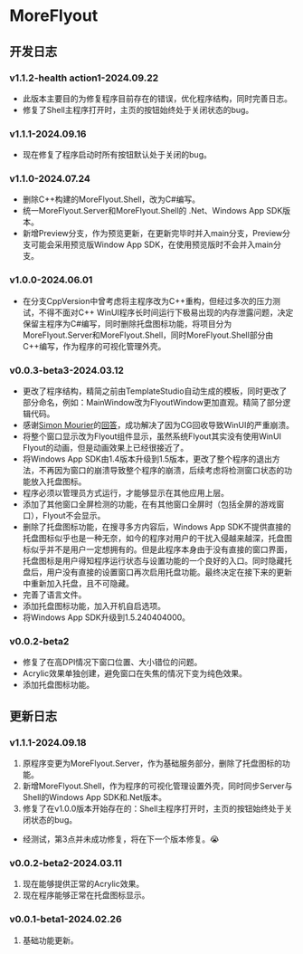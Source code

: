 # MoreFlyout

## 开发日志

### v1.1.2-health action1-2024.09.22

- 此版本主要目的为修复程序目前存在的错误，优化程序结构，同时完善日志。
- 修复了Shell主程序打开时，主页的按钮始终处于关闭状态的bug。

### v1.1.1-2024.09.16

- 现在修复了程序启动时所有按钮默认处于关闭的bug。

### v1.1.0-2024.07.24

- 删除C++构建的MoreFlyout.Shell，改为C#编写。
- 统一MoreFlyout.Server和MoreFlyout.Shell的 .Net、Windows App SDK版本。
- 新增Preview分支，作为预览更新，在更新完毕时并入main分支，Preview分支可能会采用预览版Window App SDK，在使用预览版时不会并入main分支。

### v1.0.0-2024.06.01

- 在分支CppVersion中曾考虑将主程序改为C++重构，但经过多次的压力测试，不得不面对C++ WinUI程序长时间运行下极易出现的内存泄露问题，决定保留主程序为C#编写，同时删除托盘图标功能，将项目分为MoreFlyout.Server和MoreFlyout.Shell，同时MoreFlyout.Shell部分由C++编写，作为程序的可视化管理外壳。

### v0.0.3-beta3-2024.03.12

- 更改了程序结构，精简之前由TemplateStudio自动生成的模板，同时更改了部分命名，例如：MainWindow改为FlyoutWindow更加直观。精简了部分逻辑代码。
- 感谢[Simon Mourier](https://github.com/smourier)的[回答](https://stackoverflow.com/questions/78210920/in-c-sharp-winui-a-crash-about-system-executioninexception-is-caused-for-unk)，成功解决了因为CG回收导致WinUI的严重崩溃。
- 将整个窗口显示改为Flyout组件显示，虽然系统Flyout其实没有使用WinUI Flyout的动画，但是动画效果上已经很接近了。
- 将Windows App SDK由1.4版本升级到1.5版本，更改了整个程序的退出方法，不再因为窗口的崩溃导致整个程序的崩溃，后续考虑将检测窗口状态的功能放入托盘图标。
- 程序必须以管理员方式运行，才能够显示在其他应用上层。
- 添加了其他窗口全屏检测的功能，在有其他窗口全屏时（包括全屏的游戏窗口），Flyout不会显示。
- 删除了托盘图标功能，在搜寻多方内容后，Windows App SDK不提供直接的托盘图标似乎也是一种无奈，如今的程序对用户的干扰入侵越来越深，托盘图标似乎并不是用户一定想拥有的。但是此程序本身由于没有直接的窗口界面，托盘图标是用户得知程序运行状态与设置功能的一个良好的入口。同时隐藏托盘后，用户没有直接的设置窗口再次启用托盘功能。最终决定在接下来的更新中重新加入托盘，且不可隐藏。
- 完善了语言文件。
- 添加托盘图标功能，加入开机自启选项。
- 将Windows App SDK升级到1.5.240404000。

### v0.0.2-beta2

- 修复了在高DPI情况下窗口位置、大小错位的问题。
- Acrylic效果单独创建，避免窗口在失焦的情况下变为纯色效果。
- 添加托盘图标功能。

## 更新日志

### v1.1.1-2024.09.18

1. 原程序变更为MoreFlyout.Server，作为基础服务部分，删除了托盘图标的功能。
2. 新增MoreFlyout.Shell，作为程序的可视化管理设置外壳，同时同步Server与Shell的Windows App SDK和.Net版本。
3. 修复了在v1.0.0版本开始存在的：Shell主程序打开时，主页的按钮始终处于关闭状态的bug。

- 经测试，第3点并未成功修复，将在下一个版本修复。😭

### v0.0.2-beta2-2024.03.11

1. 现在能够提供正常的Acrylic效果。
2. 现在程序能够正常在托盘图标显示。

### v0.0.1-beta1-2024.02.26

1. 基础功能更新。
